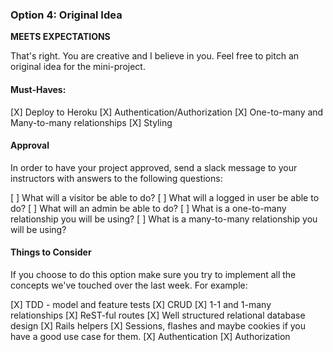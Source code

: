 ### Option 4: Original Idea

**MEETS EXPECTATIONS**

That's right. You are creative and I believe in you. Feel free to pitch an original idea for the mini-project.

#### Must-Haves:

[X] Deploy to Heroku
[X] Authentication/Authorization
[X] One-to-many and Many-to-many relationships
[X] Styling

#### Approval

In order to have your project approved, send a slack message to your instructors with answers to the following questions:

[ ] What will a visitor be able to do?
[ ] What will a logged in user be able to do?
[ ] What will an admin be able to do?
[ ] What is a one-to-many relationship you will be using?
[ ] What is a many-to-many relationship you will be using?

#### Things to Consider

If you choose to do this option make sure you try to implement all the concepts we've touched over the last week. For example:

[X] TDD - model and feature tests
[X] CRUD
[X] 1-1 and 1-many relationships
[X] ReST-ful routes
[X] Well structured relational database design
[X] Rails helpers
[X] Sessions, flashes and maybe cookies if you have a good use case for them.
[X] Authentication
[X] Authorization

